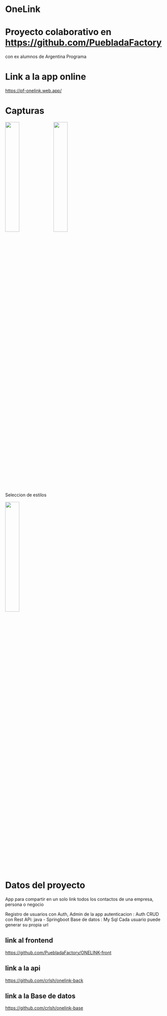 
# OneLink

# Proyecto colaborativo en https://github.com/PuebladaFactory 
con ex alumnos de Argentina Programa

# Link a la app online
https://pf-onelink.web.app/



# Capturas

<img src="https://i.ibb.co/x69PgHF/image.png" width=30% height=30%>

<img src="https://i.ibb.co/c2HtLxb/image.png" width=30% height=30%>

Seleccion de estilos

<img src="https://i.ibb.co/r7r5BZT/image.png" width=30% height=30%>

# Datos del proyecto

App para compartir en un solo link todos los contactos de una empresa, persona o negocio

Registro de usuarios con Auth, 
Admin de la app
autenticacion : Auth
CRUD con Rest APi: java - Springboot
Base de datos : My Sql
Cada usuario puede generar su propia url

## link al frontend
https://github.com/PuebladaFactory/ONELINK-front
## link a la api
https://github.com/crlsh/onelink-back
## link a la Base de datos
https://github.com/crlsh/onelink-base



